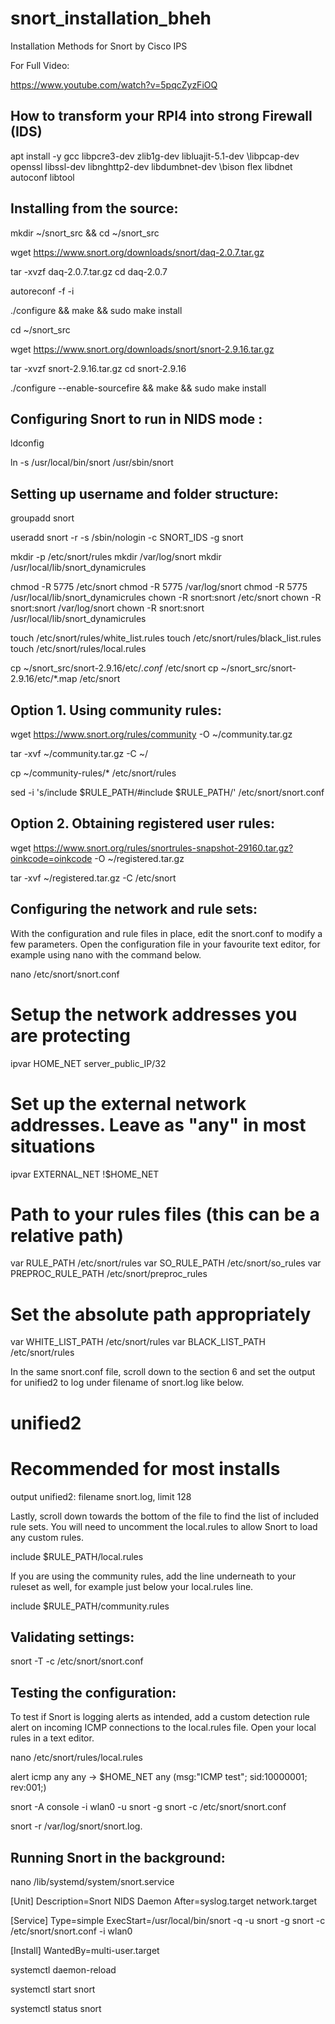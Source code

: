 # snort_installation_bheh
Installation Methods for Snort by Cisco IPS

For Full Video:

https://www.youtube.com/watch?v=5pqcZyzFiOQ

How to transform your RPI4 into strong Firewall (IDS)
------------------------------------------------------

apt install -y gcc libpcre3-dev zlib1g-dev libluajit-5.1-dev \libpcap-dev openssl libssl-dev libnghttp2-dev libdumbnet-dev \bison flex libdnet autoconf libtool


Installing from the source:
---------------------------

mkdir ~/snort_src && cd ~/snort_src

wget https://www.snort.org/downloads/snort/daq-2.0.7.tar.gz

tar -xvzf daq-2.0.7.tar.gz
cd daq-2.0.7

autoreconf -f -i

./configure && make && sudo make install

cd ~/snort_src

wget https://www.snort.org/downloads/snort/snort-2.9.16.tar.gz

tar -xvzf snort-2.9.16.tar.gz
cd snort-2.9.16

./configure --enable-sourcefire && make && sudo make install

Configuring Snort to run in NIDS mode :
---------------------------------------

ldconfig

ln -s /usr/local/bin/snort /usr/sbin/snort

Setting up username and folder structure:
----------------------------------------

groupadd snort

useradd snort -r -s /sbin/nologin -c SNORT_IDS -g snort

mkdir -p /etc/snort/rules
mkdir /var/log/snort
mkdir /usr/local/lib/snort_dynamicrules

chmod -R 5775 /etc/snort
chmod -R 5775 /var/log/snort
chmod -R 5775 /usr/local/lib/snort_dynamicrules
chown -R snort:snort /etc/snort
chown -R snort:snort /var/log/snort
chown -R snort:snort /usr/local/lib/snort_dynamicrules

touch /etc/snort/rules/white_list.rules
touch /etc/snort/rules/black_list.rules
touch /etc/snort/rules/local.rules

cp ~/snort_src/snort-2.9.16/etc/*.conf* /etc/snort
cp ~/snort_src/snort-2.9.16/etc/*.map /etc/snort

Option 1. Using community rules:
--------------------------------

wget https://www.snort.org/rules/community -O ~/community.tar.gz

tar -xvf ~/community.tar.gz -C ~/

cp ~/community-rules/* /etc/snort/rules

sed -i 's/include \$RULE\_PATH/#include \$RULE\_PATH/' /etc/snort/snort.conf

Option 2. Obtaining registered user rules:
-----------------------------------------

wget https://www.snort.org/rules/snortrules-snapshot-29160.tar.gz?oinkcode=oinkcode -O ~/registered.tar.gz

tar -xvf ~/registered.tar.gz -C /etc/snort

Configuring the network and rule sets:
-------------------------------------
With the configuration and rule files in place, edit the snort.conf to modify a few parameters. Open the configuration file in your favourite text editor, for example using nano with the command below.

nano /etc/snort/snort.conf

# Setup the network addresses you are protecting
ipvar HOME_NET server_public_IP/32

# Set up the external network addresses. Leave as "any" in most situations
ipvar EXTERNAL_NET !$HOME_NET

# Path to your rules files (this can be a relative path)
var RULE_PATH /etc/snort/rules
var SO_RULE_PATH /etc/snort/so_rules
var PREPROC_RULE_PATH /etc/snort/preproc_rules

# Set the absolute path appropriately
var WHITE_LIST_PATH /etc/snort/rules
var BLACK_LIST_PATH /etc/snort/rules

In the same snort.conf file, scroll down to the section 6 and set the output for unified2 to log under filename of snort.log like below.

# unified2
# Recommended for most installs
output unified2: filename snort.log, limit 128

Lastly, scroll down towards the bottom of the file to find the list of included rule sets. You will need to uncomment the local.rules to allow Snort to load any custom rules.

include $RULE_PATH/local.rules


If you are using the community rules, add the line underneath to your ruleset as well, for example just below your local.rules line.

include $RULE_PATH/community.rules

Validating settings:
-------------------

snort -T -c /etc/snort/snort.conf

Testing the configuration:
--------------------------

To test if Snort is logging alerts as intended, add a custom detection rule alert on incoming ICMP connections to the local.rules file. Open your local rules in a text editor.


nano /etc/snort/rules/local.rules

alert icmp any any -> $HOME_NET any (msg:"ICMP test"; sid:10000001; rev:001;)

snort -A console -i wlan0 -u snort -g snort -c /etc/snort/snort.conf

snort -r /var/log/snort/snort.log.

Running Snort in the background:
--------------------------------

nano /lib/systemd/system/snort.service

[Unit]
Description=Snort NIDS Daemon
After=syslog.target network.target

[Service]
Type=simple
ExecStart=/usr/local/bin/snort -q -u snort -g snort -c /etc/snort/snort.conf -i wlan0

[Install]
WantedBy=multi-user.target


systemctl daemon-reload

systemctl start snort

systemctl status snort



